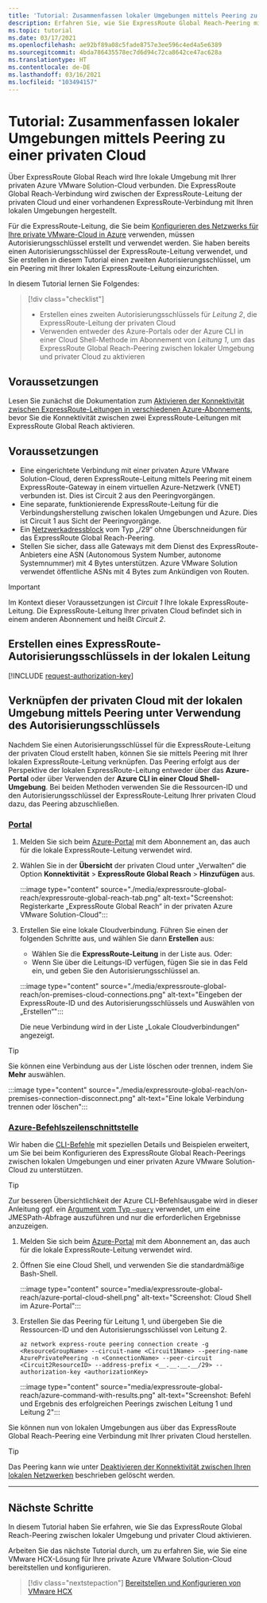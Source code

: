 ```yaml
---
title: 'Tutorial: Zusammenfassen lokaler Umgebungen mittels Peering zu einer privaten Cloud'
description: Erfahren Sie, wie Sie ExpressRoute Global Reach-Peering mit einer privaten Cloud in einer Azure VMware Solution-Instanz erstellen.
ms.topic: tutorial
ms.date: 03/17/2021
ms.openlocfilehash: ae92bf89a08c5fade8757e3ee596c4ed4a5e6389
ms.sourcegitcommit: 4bda786435578ec7d6d94c72ca8642ce47ac628a
ms.translationtype: HT
ms.contentlocale: de-DE
ms.lasthandoff: 03/16/2021
ms.locfileid: "103494157"
---
```

# <a name="tutorial-peer-on-premises-environments-to-a-private-cloud"></a>Tutorial: Zusammenfassen lokaler Umgebungen mittels Peering zu einer privaten Cloud

Über ExpressRoute Global Reach wird Ihre lokale Umgebung mit Ihrer privaten Azure VMware Solution-Cloud verbunden. Die ExpressRoute Global Reach-Verbindung wird zwischen der ExpressRoute-Leitung der privaten Cloud und einer vorhandenen ExpressRoute-Verbindung mit Ihren lokalen Umgebungen hergestellt. 

Für die ExpressRoute-Leitung, die Sie beim [Konfigurieren des Netzwerks für Ihre private VMware-Cloud in Azure](tutorial-configure-networking.md) verwenden, müssen Autorisierungsschlüssel erstellt und verwendet werden.  Sie haben bereits einen Autorisierungsschlüssel der ExpressRoute-Leitung verwendet, und Sie erstellen in diesem Tutorial einen zweiten Autorisierungsschlüssel, um ein Peering mit Ihrer lokalen ExpressRoute-Leitung einzurichten.

In diesem Tutorial lernen Sie Folgendes:

> [!div class="checklist"]
> * Erstellen eines zweiten Autorisierungsschlüssels für _Leitung 2_, die ExpressRoute-Leitung der privaten Cloud
> * Verwenden entweder des Azure-Portals oder der Azure CLI in einer Cloud Shell-Methode im Abonnement von _Leitung 1_, um das ExpressRoute Global Reach-Peering zwischen lokaler Umgebung und privater Cloud zu aktivieren


## <a name="before-you-begin"></a>Voraussetzungen

Lesen Sie zunächst die Dokumentation zum [Aktivieren der Konnektivität zwischen ExpressRoute-Leitungen in verschiedenen Azure-Abonnements](../expressroute/expressroute-howto-set-global-reach-cli.md#enable-connectivity-between-expressroute-circuits-in-different-azure-subscriptions), bevor Sie die Konnektivität zwischen zwei ExpressRoute-Leitungen mit ExpressRoute Global Reach aktivieren.  

## <a name="prerequisites"></a>Voraussetzungen

- Eine eingerichtete Verbindung mit einer privaten Azure VMware Solution-Cloud, deren ExpressRoute-Leitung mittels Peering mit einem ExpressRoute-Gateway in einem virtuellen Azure-Netzwerk (VNET) verbunden ist. Dies ist Circuit 2 aus den Peeringvorgängen.
- Eine separate, funktionierende ExpressRoute-Leitung für die Verbindungsherstellung zwischen lokalen Umgebungen und Azure. Dies ist Circuit 1 aus Sicht der Peeringvorgänge.
- Ein [Netzwerkadressblock](../expressroute/expressroute-routing.md#ip-addresses-used-for-peerings) vom Typ „/29“ ohne Überschneidungen für das ExpressRoute Global Reach-Peering.
- Stellen Sie sicher, dass alle Gateways mit dem Dienst des ExpressRoute-Anbieters eine ASN (Autonomous System Number, autonome Systemnummer) mit 4 Bytes unterstützen. Azure VMware Solution verwendet öffentliche ASNs mit 4 Bytes zum Ankündigen von Routen.

>[!IMPORTANT]
>Im Kontext dieser Voraussetzungen ist _Circuit 1_ Ihre lokale ExpressRoute-Leitung. Die ExpressRoute-Leitung Ihrer privaten Cloud befindet sich in einem anderen Abonnement und heißt _Circuit 2_.

## <a name="create-an-expressroute-authorization-key-in-the-on-premises-circuit"></a>Erstellen eines ExpressRoute-Autorisierungsschlüssels in der lokalen Leitung

[!INCLUDE [request-authorization-key](includes/request-authorization-key.md)]
 
## <a name="peer-private-cloud-to-on-premises-with-authorization-key"></a>Verknüpfen der privaten Cloud mit der lokalen Umgebung mittels Peering unter Verwendung des Autorisierungsschlüssels
Nachdem Sie einen Autorisierungsschlüssel für die ExpressRoute-Leitung der privaten Cloud erstellt haben, können Sie sie mittels Peering mit Ihrer lokalen ExpressRoute-Leitung verknüpfen. Das Peering erfolgt aus der Perspektive der lokalen ExpressRoute-Leitung entweder über das **Azure-Portal** oder über Verwenden der **Azure CLI in einer Cloud Shell-Umgebung**. Bei beiden Methoden verwenden Sie die Ressourcen-ID und den Autorisierungsschlüssel der ExpressRoute-Leitung Ihrer privaten Cloud dazu, das Peering abzuschließen.

### <a name="portal"></a>[Portal](#tab/azure-portal)
 
1. Melden Sie sich beim [Azure-Portal](https://portal.azure.com) mit dem Abonnement an, das auch für die lokale ExpressRoute-Leitung verwendet wird.

1. Wählen Sie in der **Übersicht** der privaten Cloud unter „Verwalten“ die Option **Konnektivität** > **ExpressRoute Global Reach** > **Hinzufügen** aus.

    :::image type="content" source="./media/expressroute-global-reach/expressroute-global-reach-tab.png" alt-text="Screenshot: Registerkarte „ExpressRoute Global Reach“ in der privaten Azure VMware Solution-Cloud":::

1. Erstellen Sie eine lokale Cloudverbindung. Führen Sie einen der folgenden Schritte aus, und wählen Sie dann **Erstellen** aus:

   - Wählen Sie die **ExpressRoute-Leitung** in der Liste aus. Oder:
   - Wenn Sie über die Leitungs-ID verfügen, fügen Sie sie in das Feld ein, und geben Sie den Autorisierungsschlüssel an.

   :::image type="content" source="./media/expressroute-global-reach/on-premises-cloud-connections.png" alt-text="Eingeben der ExpressRoute-ID und des Autorisierungsschlüssels und Auswählen von „Erstellen“":::   
   
   Die neue Verbindung wird in der Liste „Lokale Cloudverbindungen“ angezeigt.

>[!TIP]
>Sie können eine Verbindung aus der Liste löschen oder trennen, indem Sie **Mehr** auswählen.  
>
> :::image type="content" source="./media/expressroute-global-reach/on-premises-connection-disconnect.png" alt-text="Eine lokale Verbindung trennen oder löschen":::

### <a name="azure-cli"></a>[Azure-Befehlszeilenschnittstelle](#tab/azure-cli)

Wir haben die [CLI-Befehle](../expressroute/expressroute-howto-set-global-reach-cli.md) mit speziellen Details und Beispielen erweitert, um Sie bei beim Konfigurieren des ExpressRoute Global Reach-Peerings zwischen lokalen Umgebungen und einer privaten Azure VMware Solution-Cloud zu unterstützen.

>[!TIP]
>Zur besseren Übersichtlichkeit der Azure CLI-Befehlsausgabe wird in dieser Anleitung ggf. ein [Argument vom Typ `–query`](https://docs.microsoft.com/cli/azure/query-azure-cli) verwendet, um eine JMESPath-Abfrage auszuführen und nur die erforderlichen Ergebnisse anzuzeigen.

1. Melden Sie sich beim [Azure-Portal](https://portal.azure.com) mit dem Abonnement an, das auch für die lokale ExpressRoute-Leitung verwendet wird. 

1. Öffnen Sie eine Cloud Shell, und verwenden Sie die standardmäßige Bash-Shell.

   :::image type="content" source="media/expressroute-global-reach/azure-portal-cloud-shell.png" alt-text="Screenshot: Cloud Shell im Azure-Portal":::

1. Erstellen Sie das Peering für Leitung 1, und übergeben Sie die Ressourcen-ID und den Autorisierungsschlüssel von Leitung 2. 

   ```azurecli-interactive
   az network express-route peering connection create -g <ResourceGroupName> --circuit-name <Circuit1Name> --peering-name AzurePrivatePeering -n <ConnectionName> --peer-circuit <Circuit2ResourceID> --address-prefix <__.__.__.__/29> --authorization-key <authorizationKey>
   ```

   :::image type="content" source="media/expressroute-global-reach/azure-command-with-results.png" alt-text="Screenshot: Befehl und Ergebnis des erfolgreichen Peerings zwischen Leitung 1 und Leitung 2":::

Sie können nun von lokalen Umgebungen aus über das ExpressRoute Global Reach-Peering eine Verbindung mit Ihrer privaten Cloud herstellen.

>[!TIP]
>Das Peering kann wie unter [Deaktivieren der Konnektivität zwischen Ihren lokalen Netzwerken](../expressroute/expressroute-howto-set-global-reach-cli.md#disable-connectivity-between-your-on-premises-networks) beschrieben gelöscht werden.


---

## <a name="next-steps"></a>Nächste Schritte

In diesem Tutorial haben Sie erfahren, wie Sie das ExpressRoute Global Reach-Peering zwischen lokaler Umgebung und privater Cloud aktivieren. 

Arbeiten Sie das nächste Tutorial durch, um zu erfahren Sie, wie Sie eine VMware HCX-Lösung für Ihre private Azure VMware Solution-Cloud bereitstellen und konfigurieren.

> [!div class="nextstepaction"]
> [Bereitstellen und Konfigurieren von VMware HCX](tutorial-deploy-vmware-hcx.md)


<!-- LINKS - external-->

<!-- LINKS - internal -->
